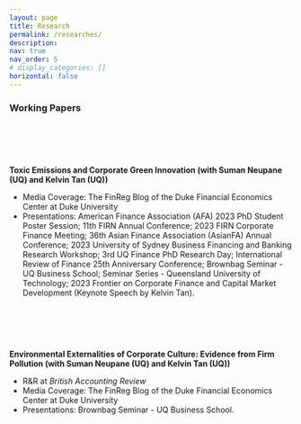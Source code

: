 ```yaml
---
layout: page
title: Research
permalink: /researches/
description: 
nav: true
nav_order: 5
# display_categories: []
horizontal: false
---
```


<p class="research-sep"></p>



### Working Papers
# &nbsp;

**Toxic Emissions and Corporate Green Innovation (with Suman Neupane (UQ) and Kelvin Tan (UQ))**
- Media Coverage: The FinReg Blog of the Duke Financial Economics Center at Duke University
- Presentations: American Finance Association (AFA) 2023 PhD Student Poster Session; 11th FIRN Annual Conference; 2023 FIRN Corporate Finance Meeting; 36th Asian Finance Association (AsianFA) Annual Conference; 2023 University of Sydney Business Financing and Banking Research Workshop; 3rd UQ Finance PhD Research Day; International Review of Finance 25th Anniversary Conference; Brownbag Seminar - UQ Business School; Seminar Series - Queensland University of Technology; 2023 Frontier on Corporate Finance and Capital Market Development (Keynote Speech by Kelvin Tan).



# &nbsp;

**Environmental Externalities of Corporate Culture: Evidence from Firm Pollution (with Suman Neupane (UQ) and Kelvin Tan (UQ))**
- R&R at _British Accounting Review_
- Media Coverage: The FinReg Blog of the Duke Financial Economics Center at Duke University
- Presentations: Brownbag Seminar - UQ Business School.